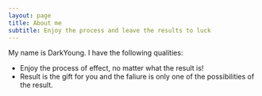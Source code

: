 ```yaml
---
layout: page
title: About me
subtitle: Enjoy the process and leave the results to luck
---
```


My name is DarkYoung. I have the following qualities:

- Enjoy the process of effect, no matter what the result is!
- Result is the gift for you and the faliure is only one of the possibilities of the result.
